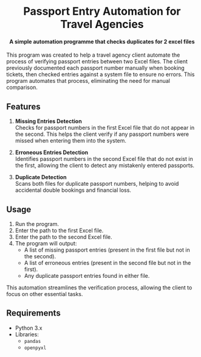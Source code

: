 
<h1 align="center">
  <br>
  Passport Entry Automation for Travel Agencies
  <br>
</h1>

<h4 align="center">A simple automation programme that checks duplicates for 2 excel files</h4>

This program was created to help a travel agency client automate the process of verifying passport entries between two Excel files. The client previously documented each passport number manually when booking tickets, then checked entries against a system file to ensure no errors. This program automates that process, eliminating the need for manual comparison.

## Features

1. **Missing Entries Detection**  
   Checks for passport numbers in the first Excel file that do not appear in the second. This helps the client verify if any passport numbers were missed when entering them into the system.

2. **Erroneous Entries Detection**  
   Identifies passport numbers in the second Excel file that do not exist in the first, allowing the client to detect any mistakenly entered passports.

3. **Duplicate Detection**  
   Scans both files for duplicate passport numbers, helping to avoid accidental double bookings and financial loss.

## Usage

1. Run the program.
2. Enter the path to the first Excel file.
3. Enter the path to the second Excel file.
4. The program will output:
   - A list of missing passport entries (present in the first file but not in the second).
   - A list of erroneous entries (present in the second file but not in the first).
   - Any duplicate passport entries found in either file.

This automation streamlines the verification process, allowing the client to focus on other essential tasks.

## Requirements

- Python 3.x
- Libraries:
  - `pandas`
  - `openpyxl`


